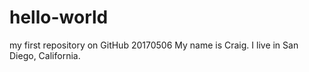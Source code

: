 # hello-world
my first repository on GitHub 20170506
My name is Craig.  I live in San Diego, California.
